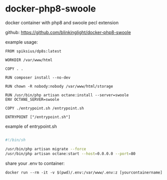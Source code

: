 # docker-php8-swoole

docker container with php8 and swoole pecl extension


github: https://github.com/blinkinglight/docker-php8-swoole


example usage: 
```
FROM spiksius/dp8s:latest

WORKDIR /var/www/html

COPY . .

RUN composer install --no-dev

RUN chown -R nobody:nobody /var/www/html/storage

RUN /usr/bin/php artisan octane:install --server=swoole
ENV OCTANE_SERVER=swoole

COPY ./entrypoint.sh /entrypoint.sh

ENTRYPOINT ["/entrypoint.sh"]
```

example of entrypoint.sh
```bash

#!/bin/sh

/usr/bin/php artisan migrate --force
/usr/bin/php artisan octane:start --host=0.0.0.0 --port=80
```

share your .env to container:
```
docker run --rm -it -v $(pwd)/.env:/var/www/.env:z [yourcontainername]
```
